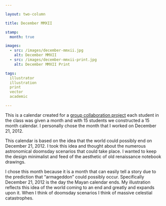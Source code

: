 ```yaml
---

layout: two-column

title: December MMXII

stamp:
  month: true

images:
  - src: /images/december-mmxii.jpg
    alt: December MMXII
  - src: /images/december-mmxii-print.jpg
    alt: December MMXII Print

tags:
  illustrator
  illustration
  print
  vector
  academic

---
```


This is a calendar created for a [group collaboration project](http://reggi.github.io/csi-calendar/) each student in the class was given a month and with 15 students we constructed a 15 month calendar. I personally chose the month that I worked on December 21, 2012.

This calendar is based on the idea that the world could possibly end on December 21, 2012. I took this idea and thought about the numerous astronomical doomsday scenarios that could take place. I wanted to keep the design minimalist and feed of the aesthetic of old renaissance notebook drawings.

I chose this month because it is a month that can easily tell a story due to the prediction that “armageddon” could possibly occur. Specifically December 21, 2012 is the day the Mayan calendar ends. My illustration reflects this idea of the world coming to an end and greatly and expands upon it. When I think of doomsday scenarios I think of massive celestial catastrophes.